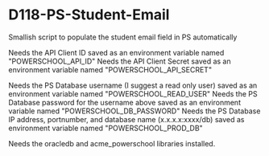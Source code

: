 # D118-PS-Student-Email

Smallish script to populate the student email field in PS automatically

Needs the API Client ID saved as an environment variable named "POWERSCHOOL_API_ID"
Needs the API Client Secret saved as an environment variable named "POWERSCHOOL_API_SECRET"

Needs the PS Database username (I suggest a read only user) saved as an environment variable named "POWERSCHOOL_READ_USER"
Needs the PS Database password for the username above saved as an environment variable named "POWERSCHOOL_DB_PASSWORD"
Needs the PS Database IP address, portnumber, and database name (x.x.x.x:xxxx/db) saved as environment variable named "POWERSCHOOL_PROD_DB"

Needs the oracledb and acme_powerschool libraries installed.
